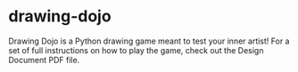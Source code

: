 # drawing-dojo

Drawing Dojo is a Python drawing game meant to test your inner artist! For a set of full instructions on how to play the game, check out the Design Document PDF file.
